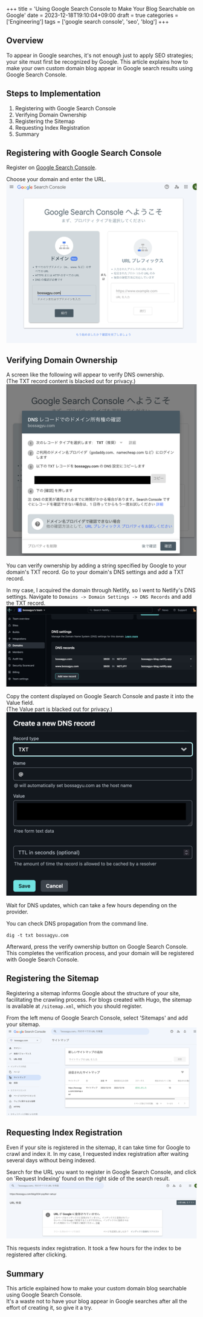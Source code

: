 +++
title = 'Using Google Search Console to Make Your Blog Searchable on Google'
date = 2023-12-18T19:10:04+09:00
draft = true
categories = ['Engineering']
tags = ['google search console', 'seo', 'blog']
+++

## Overview

To appear in Google searches, it's not enough just to apply SEO strategies; your site must first be recognized by Google. This article explains how to make your own custom domain blog appear in Google search results using Google Search Console.

## Steps to Implementation
1. Registering with Google Search Console
2. Verifying Domain Ownership
3. Registering the Sitemap
4. Requesting Index Registration
5. Summary

## Registering with Google Search Console
Register on [Google Search Console](https://search.google.com/search-console/welcome).

Choose your domain and enter the URL.  
![URL input screen](img-007-001.png)


## Verifying Domain Ownership

A screen like the following will appear to verify DNS ownership.  
(The TXT record content is blacked out for privacy.)  
![DNS ownership confirmation screen](img-007-002.png)

You can verify ownership by adding a string specified by Google to your domain's TXT record.
Go to your domain's DNS settings and add a TXT record.

In my case, I acquired the domain through Netlify, so I went to Netlify's DNS settings.
Navigate to `Domains -> Domain Settings -> DNS Records` and add the TXT record.  
![Netlify DNS Settings Screen](img-007-003.png)

Copy the content displayed on Google Search Console and paste it into the Value field.  
(The Value part is blacked out for privacy.)  
![Example of adding DNS](img-007-004.png)

Wait for DNS updates, which can take a few hours depending on the provider.

You can check DNS propagation from the command line.
```shell
dig -t txt bossagyu.com
```

Afterward, press the verify ownership button on Google Search Console.  
This completes the verification process, and your domain will be registered with Google Search Console.

## Registering the Sitemap
Registering a sitemap informs Google about the structure of your site, facilitating the crawling process.
For blogs created with Hugo, the sitemap is available at `/sitemap.xml`, which you should register.

From the left menu of Google Search Console, select 'Sitemaps' and add your sitemap.  
![Sitemap Registration Screen](img-007-005.png)


## Requesting Index Registration
Even if your site is registered in the sitemap, it can take time for Google to crawl and index it.
In my case, I requested index registration after waiting several days without being indexed.

Search for the URL you want to register in Google Search Console, and click on 'Request Indexing' found on the right side of the search result.  
![Request index registration](img-007-006.png)

This requests index registration.
It took a few hours for the index to be registered after clicking.

## Summary
This article explained how to make your custom domain blog searchable using Google Search Console.  
It's a waste not to have your blog appear in Google searches after all the effort of creating it, so give it a try.